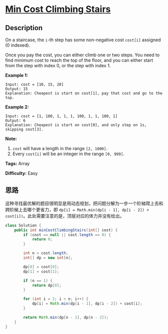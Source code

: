 # [Min Cost Climbing Stairs][title]

## Description

On a staircase, the `i`-th step has some non-negative cost `cost[i]` assigned (0 indexed).

Once you pay the cost, you can either climb one or two steps. You need to find minimum cost to reach the top of the floor, and you can either start from the step with index 0, or the step with index 1.

**Example 1:**

```
Input: cost = [10, 15, 20]
Output: 15
Explanation: Cheapest is start on cost[1], pay that cost and go to the top.
```

**Example 2:**

```
Input: cost = [1, 100, 1, 1, 1, 100, 1, 1, 100, 1]
Output: 6
Explanation: Cheapest is start on cost[0], and only step on 1s, skipping cost[3].
```

**Note:**

1. `cost` will have a length in the range `[2, 1000]`.
2. Every `cost[i]` will be an integer in the range `[0, 999]`.

**Tags:** Array

**Difficulty:** Easy

## 思路

这种寻找最优解的题目很明显是用动态规划，把问题分解为一步一个阶梯爬上去和跨阶梯上去哪个更省力，即 `dp[i] = Math.min(dp[i - 1], dp[i - 2]) + cost[i])`。此处需要注意的是，顶层对应的体力并没有给出。

``` java
class Solution {
    public int minCostClimbingStairs(int[] cost) {
        if (cost == null || cost.length == 0) {
            return 0;
        }

        int n = cost.length;
        int[] dp = new int[n];

        dp[0] = cost[0];
        dp[1] = cost[1];

        if (n == 1) {
            return dp[0];
        }

        for (int i = 2; i < n; i++) {
            dp[i] = Math.min(dp[i - 1], dp[i - 2]) + cost[i];
        }

        return Math.min(dp[n - 1], dp[n - 2]);
    }
}
```



[title]: https://leetcode.com/problems/min-cost-climbing-stairs
